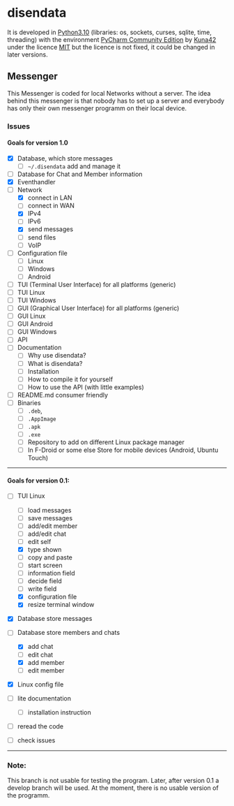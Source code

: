 # disendata
It is developed in [Python3.10](https://www.python.org/downloads/release/python-3104/)
(libraries: os, sockets, curses, sqlite, time, threading)
with the environment [PyCharm Community Edition](https://www.jetbrains.com/pycharm/download)
by [Kuna42](https://github.com/Kuna42)
under the licence [MIT](https://opensource.org/licenses/MIT)
but the licence is not fixed, 
it could be changed in later versions.
## Messenger
This Messenger is coded for local Networks without a server.
The idea behind this messenger is that nobody has to set up a 
server and everybody has only their own messenger programm on 
their local device.

### Issues

#### Goals for version 1.0

- [x] Database, which store messages
  - [ ] `~/.disendata` add and manage it
- [ ] Database for Chat and Member information
- [x] Eventhandler
- [ ] Network
  - [x] connect in LAN
  - [ ] connect in WAN
  - [x] IPv4
  - [ ] IPv6
  - [x] send messages
  - [ ] send files
  - [ ] VoIP
- [ ] Configuration file
  - [ ] Linux
  - [ ] Windows
  - [ ] Android
- [ ] TUI (Terminal User Interface) for all platforms (generic)
- [ ] TUI Linux
- [ ] TUI Windows
- [ ] GUI (Graphical User Interface) for all platforms (generic)
- [ ] GUI Linux
- [ ] GUI Android
- [ ] GUI Windows
- [ ] API
- [ ] Documentation
  - [ ] Why use disendata?
  - [ ] What is disendata?
  - [ ] Installation
  - [ ] How to compile it for yourself
  - [ ] How to use the API (with little examples)
- [ ] README.md consumer friendly
- [ ] Binaries
  - [ ] `.deb`, 
  - [ ] `.AppImage`
  - [ ] `.apk`
  - [ ] `.exe`
  - [ ] Repository to add on different Linux package manager
  - [ ] In F-Droid or some else Store for mobile devices (Android, Ubuntu Touch)

---

#### Goals for version 0.1:
- [ ] TUI Linux
  - [ ] load messages
  - [ ] save messages
  - [ ] add/edit member
  - [ ] add/edit chat
  - [ ] edit self
  - [x] type shown
  - [ ] copy and paste
  - [ ] start screen
  - [ ] information field
  - [ ] decide field
  - [ ] write field
  - [x] configuration file
  - [x] resize terminal window
- [x] Database store messages
- [ ] Database store members and chats
  - [x] add chat
  - [ ] edit chat
  - [x] add member
  - [ ] edit member
- [x] Linux config file
- [ ] lite documentation
  - [ ] installation instruction 
- [ ] reread the code
- [ ] check issues


---
### Note:
This branch is not usable for testing the program. 
Later, after version 0.1 a develop branch will be used.
At the moment, there is no usable version of the programm.